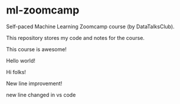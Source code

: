 # ml-zoomcamp
Self-paced Machine Learning Zoomcamp course (by DataTalksClub).

This repository stores my code and notes for the course.

This course is awesome!

Hello world!

Hi folks!

New line improvement!

new line changed in vs code
